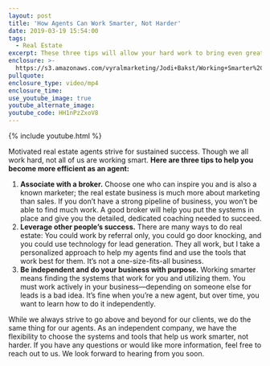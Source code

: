 ```yaml
---
layout: post
title: 'How Agents Can Work Smarter, Not Harder'
date: 2019-03-19 15:54:00
tags:
  - Real Estate
excerpt: These three tips will allow your hard work to bring even greater rewards.
enclosure: >-
  https://s3.amazonaws.com/vyralmarketing/Jodi+Bakst/Working+Smarter%2C+Not+Harder+-+Real+Estate+Experts.mp4
pullquote:
enclosure_type: video/mp4
enclosure_time:
use_youtube_image: true
youtube_alternate_image:
youtube_code: HH1nPzZxoV8
---
```


{% include youtube.html %}

Motivated real estate agents strive for sustained success. Though we all work hard, not all of us are working smart. **Here are three tips to help you become more efficient as an agent:**

1. **Associate with a broker.** Choose one who can inspire you and is also a known marketer; the real estate business is much more about marketing than sales. If you don’t have a strong pipeline of business, you won’t be able to find much work. A good broker will help you put the systems in place and give you the detailed, dedicated coaching needed to succeed.
2. **Leverage other people’s success.** There are many ways to do real estate: You could work by referral only, you could go door knocking, and you could use technology for lead generation. They all work, but I take a personalized approach to help my agents find and use the tools that work best for them. It’s not a one-size-fits-all business.
3. **Be independent and do your business with purpose.** Working smarter means finding the systems that work for you and utilizing them. You must work actively in your business—depending on someone else for leads is a bad idea. It’s fine when you’re a new agent, but over time, you want to learn how to do it independently.

While we always strive to go above and beyond for our clients, we do the same thing for our agents. As an independent company, we have the flexibility to choose the systems and tools that help us work smarter, not harder. If you have any questions or would like more information, feel free to reach out to us. We look forward to hearing from you soon.